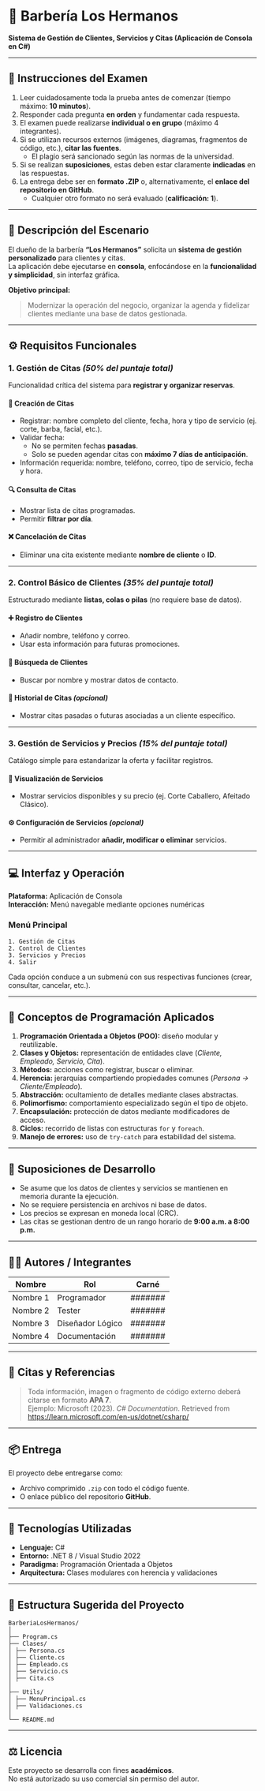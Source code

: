 # 💈 Barbería Los Hermanos  
**Sistema de Gestión de Clientes, Servicios y Citas (Aplicación de Consola en C#)**  

---

## 🧾 Instrucciones del Examen

1. Leer cuidadosamente toda la prueba antes de comenzar (tiempo máximo: **10 minutos**).  
2. Responder cada pregunta **en orden** y fundamentar cada respuesta.  
3. El examen puede realizarse **individual o en grupo** (máximo 4 integrantes).  
4. Si se utilizan recursos externos (imágenes, diagramas, fragmentos de código, etc.), **citar las fuentes**.  
   - El plagio será sancionado según las normas de la universidad.  
5. Si se realizan **suposiciones**, estas deben estar claramente **indicadas** en las respuestas.  
6. La entrega debe ser en **formato .ZIP** o, alternativamente, el **enlace del repositorio en GitHub**.  
   - Cualquier otro formato no será evaluado (**calificación: 1**).

---

## 🧠 Descripción del Escenario

El dueño de la barbería **“Los Hermanos”** solicita un **sistema de gestión personalizado** para clientes y citas.  
La aplicación debe ejecutarse en **consola**, enfocándose en la **funcionalidad y simplicidad**, sin interfaz gráfica.

**Objetivo principal:**  
> Modernizar la operación del negocio, organizar la agenda y fidelizar clientes mediante una base de datos gestionada.

---

## ⚙️ Requisitos Funcionales

### 1. Gestión de Citas *(50% del puntaje total)*

Funcionalidad crítica del sistema para **registrar y organizar reservas**.

#### 📅 Creación de Citas
- Registrar: nombre completo del cliente, fecha, hora y tipo de servicio (ej. corte, barba, facial, etc.).  
- Validar fecha:  
  - No se permiten fechas **pasadas**.  
  - Solo se pueden agendar citas con **máximo 7 días de anticipación**.  
- Información requerida: nombre, teléfono, correo, tipo de servicio, fecha y hora.

#### 🔍 Consulta de Citas
- Mostrar lista de citas programadas.  
- Permitir **filtrar por día**.

#### ❌ Cancelación de Citas
- Eliminar una cita existente mediante **nombre de cliente** o **ID**.

---

### 2. Control Básico de Clientes *(35% del puntaje total)*

Estructurado mediante **listas, colas o pilas** (no requiere base de datos).

#### ➕ Registro de Clientes
- Añadir nombre, teléfono y correo.  
- Usar esta información para futuras promociones.

#### 🔎 Búsqueda de Clientes
- Buscar por nombre y mostrar datos de contacto.

#### 🧾 Historial de Citas *(opcional)*
- Mostrar citas pasadas o futuras asociadas a un cliente específico.

---

### 3. Gestión de Servicios y Precios *(15% del puntaje total)*

Catálogo simple para estandarizar la oferta y facilitar registros.

#### 💇 Visualización de Servicios
- Mostrar servicios disponibles y su precio (ej. Corte Caballero, Afeitado Clásico).

#### ⚙️ Configuración de Servicios *(opcional)*
- Permitir al administrador **añadir, modificar o eliminar** servicios.

---

## 💻 Interfaz y Operación

**Plataforma:** Aplicación de Consola  
**Interacción:** Menú navegable mediante opciones numéricas  

### Menú Principal

```
1. Gestión de Citas
2. Control de Clientes
3. Servicios y Precios
4. Salir
```
Cada opción conduce a un submenú con sus respectivas funciones (crear, consultar, cancelar, etc.).

---

## 🧩 Conceptos de Programación Aplicados

1. **Programación Orientada a Objetos (POO):** diseño modular y reutilizable.  
2. **Clases y Objetos:** representación de entidades clave (*Cliente, Empleado, Servicio, Cita*).  
3. **Métodos:** acciones como registrar, buscar o eliminar.  
4. **Herencia:** jerarquías compartiendo propiedades comunes (*Persona → Cliente/Empleado*).  
5. **Abstracción:** ocultamiento de detalles mediante clases abstractas.  
6. **Polimorfismo:** comportamiento especializado según el tipo de objeto.  
7. **Encapsulación:** protección de datos mediante modificadores de acceso.  
8. **Ciclos:** recorrido de listas con estructuras `for` y `foreach`.  
9. **Manejo de errores:** uso de `try-catch` para estabilidad del sistema.

---

## 🧠 Suposiciones de Desarrollo
- Se asume que los datos de clientes y servicios se mantienen en memoria durante la ejecución.  
- No se requiere persistencia en archivos ni base de datos.  
- Los precios se expresan en moneda local (CRC).  
- Las citas se gestionan dentro de un rango horario de **9:00 a.m. a 8:00 p.m.**

---

## 🧑‍💻 Autores / Integrantes
| Nombre | Rol | Carné |
|---------|-----|--------|
| Nombre 1 | Programador | ####### |
| Nombre 2 | Tester | ####### |
| Nombre 3 | Diseñador Lógico | ####### |
| Nombre 4 | Documentación | ####### |

---

## 🧾 Citas y Referencias
> Toda información, imagen o fragmento de código externo deberá citarse en formato **APA 7**.  
Ejemplo:
> Microsoft (2023). *C# Documentation*. Retrieved from https://learn.microsoft.com/en-us/dotnet/csharp/

---

## 📦 Entrega
El proyecto debe entregarse como:
- Archivo comprimido `.zip` con todo el código fuente.  
- O enlace público del repositorio **GitHub**.

---

## 🧰 Tecnologías Utilizadas
- **Lenguaje:** C#  
- **Entorno:** .NET 8 / Visual Studio 2022  
- **Paradigma:** Programación Orientada a Objetos  
- **Arquitectura:** Clases modulares con herencia y validaciones

---

## 🧭 Estructura Sugerida del Proyecto

```
BarberiaLosHermanos/
│
├── Program.cs
├── Clases/
│ ├── Persona.cs
│ ├── Cliente.cs
│ ├── Empleado.cs
│ ├── Servicio.cs
│ ├── Cita.cs
│
├── Utils/
│ ├── MenuPrincipal.cs
│ ├── Validaciones.cs
│
└── README.md
```

---

## ⚖️ Licencia
Este proyecto se desarrolla con fines **académicos**.  
No está autorizado su uso comercial sin permiso del autor.

